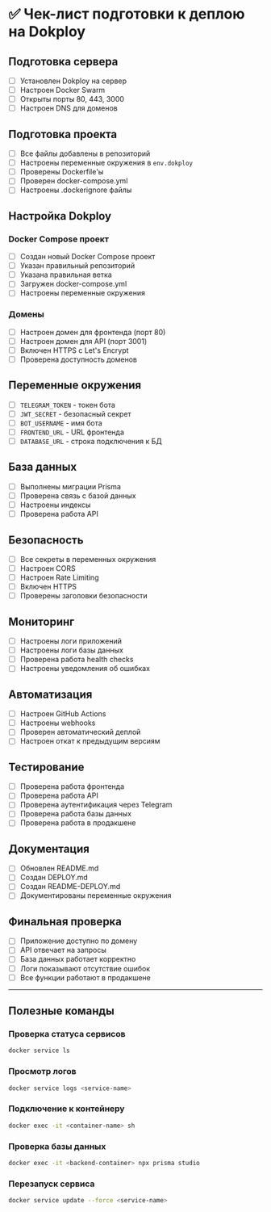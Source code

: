 # ✅ Чек-лист подготовки к деплою на Dokploy

## Подготовка сервера

- [ ] Установлен Dokploy на сервер
- [ ] Настроен Docker Swarm
- [ ] Открыты порты 80, 443, 3000
- [ ] Настроен DNS для доменов

## Подготовка проекта

- [ ] Все файлы добавлены в репозиторий
- [ ] Настроены переменные окружения в `env.dokploy`
- [ ] Проверены Dockerfile'ы
- [ ] Проверен docker-compose.yml
- [ ] Настроены .dockerignore файлы

## Настройка Dokploy

### Docker Compose проект

- [ ] Создан новый Docker Compose проект
- [ ] Указан правильный репозиторий
- [ ] Указана правильная ветка
- [ ] Загружен docker-compose.yml
- [ ] Настроены переменные окружения

### Домены

- [ ] Настроен домен для фронтенда (порт 80)
- [ ] Настроен домен для API (порт 3001)
- [ ] Включен HTTPS с Let's Encrypt
- [ ] Проверена доступность доменов

## Переменные окружения

- [ ] `TELEGRAM_TOKEN` - токен бота
- [ ] `JWT_SECRET` - безопасный секрет
- [ ] `BOT_USERNAME` - имя бота
- [ ] `FRONTEND_URL` - URL фронтенда
- [ ] `DATABASE_URL` - строка подключения к БД

## База данных

- [ ] Выполнены миграции Prisma
- [ ] Проверена связь с базой данных
- [ ] Настроены индексы
- [ ] Проверена работа API

## Безопасность

- [ ] Все секреты в переменных окружения
- [ ] Настроен CORS
- [ ] Настроен Rate Limiting
- [ ] Включен HTTPS
- [ ] Проверены заголовки безопасности

## Мониторинг

- [ ] Настроены логи приложений
- [ ] Настроены логи базы данных
- [ ] Проверена работа health checks
- [ ] Настроены уведомления об ошибках

## Автоматизация

- [ ] Настроен GitHub Actions
- [ ] Настроены webhooks
- [ ] Проверен автоматический деплой
- [ ] Настроен откат к предыдущим версиям

## Тестирование

- [ ] Проверена работа фронтенда
- [ ] Проверена работа API
- [ ] Проверена аутентификация через Telegram
- [ ] Проверена работа базы данных
- [ ] Проверена работа в продакшене

## Документация

- [ ] Обновлен README.md
- [ ] Создан DEPLOY.md
- [ ] Создан README-DEPLOY.md
- [ ] Документированы переменные окружения

## Финальная проверка

- [ ] Приложение доступно по домену
- [ ] API отвечает на запросы
- [ ] База данных работает корректно
- [ ] Логи показывают отсутствие ошибок
- [ ] Все функции работают в продакшене

---

## Полезные команды

### Проверка статуса сервисов

```bash
docker service ls
```

### Просмотр логов

```bash
docker service logs <service-name>
```

### Подключение к контейнеру

```bash
docker exec -it <container-name> sh
```

### Проверка базы данных

```bash
docker exec -it <backend-container> npx prisma studio
```

### Перезапуск сервиса

```bash
docker service update --force <service-name>
```

